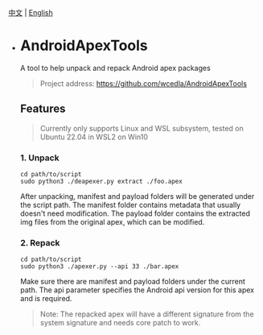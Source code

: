 
[中文](README.md) | [English](README_en.md)

- # AndroidApexTools

  A tool to help unpack and repack Android apex packages

  > Project address: https://github.com/wcedla/AndroidApexTools

  ## **Features**

  > Currently only supports Linux and WSL subsystem, tested on Ubuntu 22.04 in WSL2 on Win10

  ### **1. Unpack**

  ```shell
  cd path/to/script
  sudo python3 ./deapexer.py extract ./foo.apex
  ```

  After unpacking, manifest and payload folders will be generated under the script path. The manifest folder contains metadata that usually doesn't need modification. The payload folder contains the extracted img files from the original apex, which can be modified.

  ### **2. Repack**

  ```shell
  cd path/to/script
  sudo python3 ./apexer.py --api 33 ./bar.apex
  ```

  Make sure there are manifest and payload folders under the current path. The api parameter specifies the Android api version for this apex and is required.

  > Note: The repacked apex will have a different signature from the system signature and needs core patch to work.
